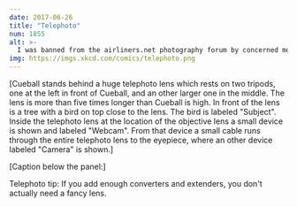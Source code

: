 ```yaml
---
date: 2017-06-26
title: "Telephoto"
num: 1855
alt: >-
  I was banned from the airliners.net photography forum by concerned moderators after the end of my lens started brushing against planes as they flew by.
img: https://imgs.xkcd.com/comics/telephoto.png
---
```

[Cueball stands behind a huge telephoto lens which rests on two tripods, one at the left in front of Cueball, and an other larger one in the middle. The lens is more than five times longer than Cueball is high. In front of the lens is a tree with a bird on top close to the lens. The bird is labeled "Subject". Inside the telephoto lens at the location of the objective lens a small device is shown and labeled "Webcam". From that device a small cable runs through the entire telephoto lens to the eyepiece, where an other device labeled "Camera" is shown.]

[Caption below the panel:]

Telephoto tip: If you add enough converters and extenders, you don't actually need a fancy lens.